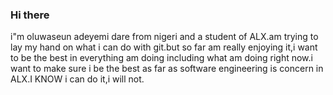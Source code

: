 ### Hi there

i"m oluwaseun adeyemi dare from nigeri and a student of ALX.am trying to lay my hand on what i can do with git.but so far am really enjoying it,i want to be the best in everything am doing including what am doing right now.i want to make sure i be the best as far as software engineering is concern in ALX.I KNOW  i can do it,i will not.
